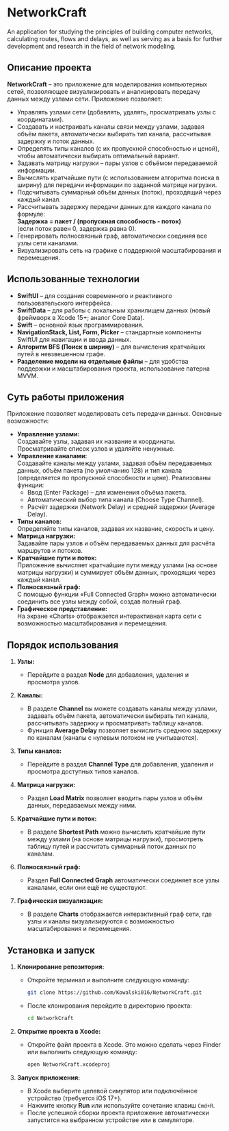 # NetworkCraft
An application for studying the principles of building computer networks, calculating routes, flows and delays, as well as serving as a basis for further development and research in the field of network modeling.

## Описание проекта

**NetworkCraft** – это приложение для моделирования компьютерных сетей, позволяющее визуализировать и анализировать передачу данных между узлами сети. Приложение позволяет:
- Управлять узлами сети (добавлять, удалять, просматривать узлы с координатами).
- Создавать и настраивать каналы связи между узлами, задавая объём пакета, автоматически выбирать тип канала, рассчитывая задержку и поток данных.
- Определять типы каналов (с их пропускной способностью и ценой), чтобы автоматически выбирать оптимальный вариант.
- Задавать матрицу нагрузки – пары узлов с объёмом передаваемой информации.
- Вычислять кратчайшие пути (с использованием алгоритма поиска в ширину) для передачи информации по заданной матрице нагрузки.
- Подсчитывать суммарный объём данных (поток), проходящий через каждый канал.
- Рассчитывать задержку передачи данных для каждого канала по формуле:  
  **Задержка = пакет / (пропускная способность - поток)**  
  (если поток равен 0, задержка равна 0).
- Генерировать полносвязный граф, автоматически соединяя все узлы сети каналами.
- Визуализировать сеть на графике с поддержкой масштабирования и перемещения.

## Использованные технологии

- **SwiftUI** – для создания современного и реактивного пользовательского интерфейса.
- **SwiftData** – для работы с локальным хранилищем данных (новый фреймворк в Xcode 15+; аналог Core Data).
- **Swift** – основной язык программирования.
- **NavigationStack, List, Form, Picker** – стандартные компоненты SwiftUI для навигации и ввода данных.
- **Алгоритм BFS (Поиск в ширину)** – для вычисления кратчайших путей в невзвешенном графе.
- **Разделение модели на отдельные файлы** – для удобства поддержки и масштабирования проекта, использование патерна MVVM.

## Суть работы приложения

Приложение позволяет моделировать сеть передачи данных. Основные возможности:
- **Управление узлами:**  
  Создавайте узлы, задавая их название и координаты. Просматривайте список узлов и удаляйте ненужные.
- **Управление каналами:**  
  Создавайте каналы между узлами, задавая объём передаваемых данных, объём пакета (по умолчанию 128) и тип канала (определяется по пропускной способности и цене). Реализованы функции:
  - Ввод (Enter Package) – для изменения объёма пакета.
  - Автоматический выбор типа канала (Choose Type Channel).
  - Расчёт задержки (Network Delay) и средней задержки (Average Delay).
- **Типы каналов:**  
  Определяйте типы каналов, задавая их название, скорость и цену.
- **Матрица нагрузки:**  
  Задавайте пары узлов и объём передаваемых данных для расчёта маршрутов и потоков.
- **Кратчайшие пути и поток:**  
  Приложение вычисляет кратчайшие пути между узлами (на основе матрицы нагрузки) и суммирует объём данных, проходящих через каждый канал.
- **Полносвязный граф:**  
  С помощью функции «Full Connected Graph» можно автоматически соединить все узлы между собой, создав полный граф.
- **Графическое представление:**  
  На экране «Charts» отображается интерактивная карта сети с возможностью масштабирования и перемещения.

## Порядок использования

1. **Узлы:**  
   - Перейдите в раздел **Node** для добавления, удаления и просмотра узлов.

2. **Каналы:**  
   - В разделе **Channel** вы можете создавать каналы между узлами, задавать объём пакета, автоматически выбирать тип канала, рассчитывать задержку и просматривать таблицу каналов.
   - Функция **Average Delay** позволяет вычислить среднюю задержку по каналам (каналы с нулевым потоком не учитываются).

3. **Типы каналов:**  
   - Перейдите в раздел **Channel Type** для добавления, удаления и просмотра доступных типов каналов.

4. **Матрица нагрузки:**  
   - Раздел **Load Matrix** позволяет вводить пары узлов и объём данных, передаваемых между ними.

5. **Кратчайшие пути и поток:**  
   - В разделе **Shortest Path** можно вычислить кратчайшие пути между узлами (на основе матрицы нагрузки), просмотреть таблицу путей и рассчитать суммарный поток данных по каналам.

6. **Полносвязный граф:**  
   - Раздел **Full Connected Graph** автоматически соединяет все узлы каналами, если они ещё не существуют.

7. **Графическая визуализация:**  
   - В разделе **Charts** отображается интерактивный граф сети, где узлы и каналы визуализируются с возможностью масштабирования и перемещения.

## Установка и запуск

1. **Клонирование репозитория:**
   - Откройте терминал и выполните следующую команду:
     ```bash
     git clone https://github.com/Kowalski016/NetworkCraft.git
     ```
   - После клонирования перейдите в директорию проекта:
     ```bash
     cd NetworkCraft
     ```

2. **Открытие проекта в Xcode:**
   - Откройте файл проекта в Xcode. Это можно сделать через Finder или выполнить следующую команду:
     ```bash
     open NetworkCraft.xcodeproj
     ```
   

3. **Запуск приложения:**
   - В Xcode выберите целевой симулятор или подключённое устройство (требуется iOS 17+).
   - Нажмите кнопку **Run** или используйте сочетание клавиш `Cmd+R`.
   - После успешной сборки проекта приложение автоматически запустится на выбранном устройстве или в симуляторе.


